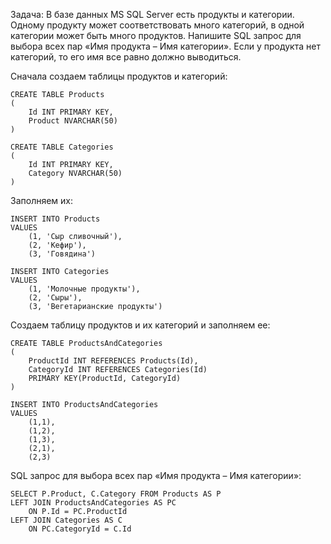 Задача: В базе данных MS SQL Server есть продукты и категории. Одному продукту может соответствовать много категорий, в одной категории может быть много продуктов. Напишите SQL запрос для выбора всех пар «Имя продукта – Имя категории». Если у продукта нет категорий, то его имя все равно должно выводиться.

Сначала создаем таблицы продуктов и категорий:
```
CREATE TABLE Products
(
	Id INT PRIMARY KEY,
	Product NVARCHAR(50)
)

CREATE TABLE Categories
(
	Id INT PRIMARY KEY,
	Category NVARCHAR(50)
)
```
Заполняем их:
```
INSERT INTO Products 
VALUES
	(1, 'Сыр сливочный'),
	(2, 'Кефир'),
	(3, 'Говядина')

INSERT INTO Categories 
VALUES
	(1, 'Молочные продукты'),
	(2, 'Cыры'),
	(3, 'Вегетарианские продукты')
```
Создаем таблицу продуктов и их категорий и заполняем ее:
```
CREATE TABLE ProductsAndCategories
(
	ProductId INT REFERENCES Products(Id),
	CategoryId INT REFERENCES Categories(Id)
	PRIMARY KEY(ProductId, CategoryId)
)

INSERT INTO ProductsAndCategories
VALUES
	(1,1),
	(1,2),
	(1,3),
	(2,1),
	(2,3)
```
SQL запрос для выбора всех пар «Имя продукта – Имя категории»:
```
SELECT P.Product, C.Category FROM Products AS P
LEFT JOIN ProductsAndCategories AS PC
	ON P.Id = PC.ProductId
LEFT JOIN Categories AS C
	ON PC.CategoryId = C.Id
```
